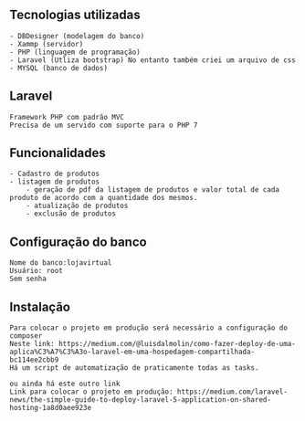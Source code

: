 ## Tecnologias utilizadas
	- DBDesigner (modelagem do banco)
	- Xammp (servidor)
	- PHP (linguagem de programação)
	- Laravel (Utliza bootstrap) No entanto também criei um arquivo de css
	- MYSQL (banco de dados)

## Laravel

	Framework PHP com padrão MVC
	Precisa de um servido com suporte para o PHP 7

## Funcionalidades
	- Cadastro de produtos
	- listagem de produtos
		- geração de pdf da listagem de produtos e valor total de cada produto de acordo com a quantidade dos mesmos.
		- atualização de produtos
		- exclusão de produtos

## Configuração do banco
	Nome do banco:lojavirtual
	Usuário: root
	Sem senha

## Instalação
	Para colocar o projeto em produção será necessário a configuração do composer
	Neste link: https://medium.com/@luisdalmolin/como-fazer-deploy-de-uma-aplica%C3%A7%C3%A3o-laravel-em-uma-hospedagem-compartilhada-bc114ee2cbb9
	Há um script de automatização de praticamente todas as tasks.

	ou ainda há este outro link
	Link para colocar o projeto em produção: https://medium.com/laravel-news/the-simple-guide-to-deploy-laravel-5-application-on-shared-hosting-1a8d0aee923e
